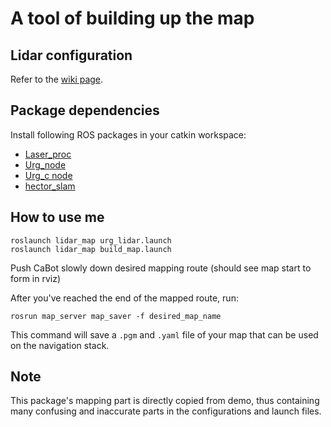 # A tool of building up the map

## Lidar configuration

Refer to the [wiki page](https://github.com/RealCabot/lidar_map/wiki/Lidar-configuration).

## Package dependencies

Install following ROS packages in your catkin workspace:
- [Laser_proc](https://github.com/ros-perception/laser_proc)
- [Urg_node](https://github.com/ros-drivers/urg_node)
- [Urg_c node](https://github.com/ros-drivers/urg_c)
- [hector_slam](https://github.com/tu-darmstadt-ros-pkg/hector_slam)

## How to use me
```
roslaunch lidar_map urg_lidar.launch
roslaunch lidar_map build_map.launch
```
Push CaBot slowly down desired mapping route (should see map start to form in rviz)

After you've reached the end of the mapped route, run:

```
rosrun map_server map_saver -f desired_map_name
```

This command will save a `.pgm` and `.yaml` file of your map that can be used on the navigation stack. 

## Note

This package's mapping part is directly copied from demo, thus containing many confusing and inaccurate parts in the configurations and launch files. 
